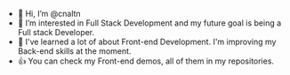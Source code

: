 - 👋 Hi, I’m @cnaltn
- 👀 I’m interested in Full Stack Development and my future goal is being a Full stack Developer.
- 🌱 I've learned a lot of about Front-end Development. I'm improving my Back-end skills at the moment. 
- 👍 You can check my Front-end demos, all of them in my repositories.

<!---
cnaltn/cnaltn is a ✨ special ✨ repository because its `README.md` (this file) appears on your GitHub profile.
You can click the Preview link to take a look at your changes.
- 💞️ I’m looking to collaborate on 
- 📫 How to reach me ...
--->
